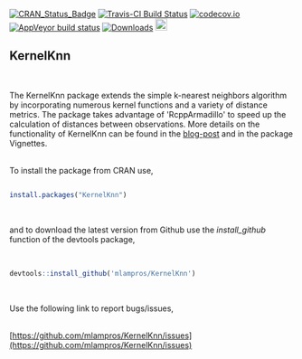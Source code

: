 
[![CRAN_Status_Badge](http://www.r-pkg.org/badges/version/KernelKnn)](http://cran.r-project.org/package=KernelKnn)
[![Travis-CI Build Status](https://travis-ci.org/mlampros/KernelKnn.svg?branch=master)](https://travis-ci.org/mlampros/KernelKnn)
[![codecov.io](https://codecov.io/github/mlampros/KernelKnn/coverage.svg?branch=master)](https://codecov.io/github/mlampros/KernelKnn?branch=master)
[![AppVeyor build status](https://ci.appveyor.com/api/projects/status/github/mlampros/KernelKnn?branch=master&svg=true)](https://ci.appveyor.com/project/mlampros/KernelKnn/branch/master)
[![Downloads](http://cranlogs.r-pkg.org/badges/grand-total/KernelKnn?color=blue)](http://www.r-pkg.org/pkg/KernelKnn)
<a href="https://www.buymeacoffee.com/VY0x8snyh" target="_blank"><img src="https://www.buymeacoffee.com/assets/img/custom_images/orange_img.png" alt="Buy Me A Coffee" height="21px" ></a>


## KernelKnn
<br>

The KernelKnn package extends the simple k-nearest neighbors algorithm by incorporating numerous kernel functions and a variety of distance metrics. The package takes advantage of 'RcppArmadillo' to speed up the calculation of distances between observations. More details on the functionality of KernelKnn can be found in the [blog-post](http://mlampros.github.io/2016/07/10/KernelKnn/) and in the package Vignettes. 
<br><br>

To install the package from CRAN use, 

```R

install.packages("KernelKnn")


```
<br>

and to download the latest version from Github use the *install_github* function of the devtools package,
<br><br>

```R

devtools::install_github('mlampros/KernelKnn')


```
<br>

Use the following link to report bugs/issues,
<br><br>

[https://github.com/mlampros/KernelKnn/issues](https://github.com/mlampros/KernelKnn/issues)
